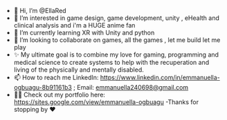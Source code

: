 - 👋 Hi, I’m @EllaRed
- 👀 I’m interested in game design, game development, unity , eHealth and clinical analysis and i'm a HUGE anime fan
- 🌱 I’m currently learning XR with Unity and python
- 💞️ I’m looking to collaborate on games, all the games , let me build let me play 
-  ✨  My ultimate goal is to combine my love for gaming, programming and medical science to create systems to help with the recuperation and living 
       of the physically and mentally disabled.
- 📫 How to reach me LinkedIn: https://www.linkedin.com/in/emmanuella-ogbuagu-8b91161b3 ; Email: emmanuella240698@gmail.com
- 🐱‍💻 Check out my portfolio here: https://sites.google.com/view/emmanuella-ogbuagu
-Thanks for stopping by ❤
<!---
EllaRed/EllaRed is a ✨ special ✨ repository because its `README.md` (this file) appears on your GitHub profile.
You can click the Preview link to take a look at your changes.
--->
